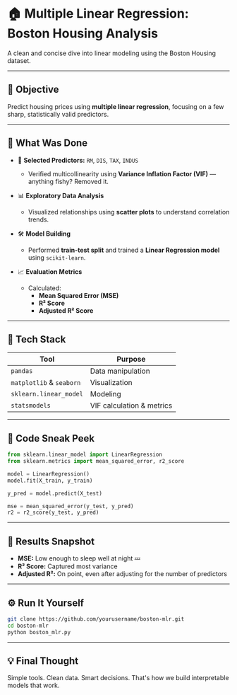 
# 🏠 Multiple Linear Regression: Boston Housing Analysis

A clean and concise dive into linear modeling using the Boston Housing dataset.


---

## 📌 Objective

Predict housing prices using **multiple linear regression**, focusing on a few sharp, statistically valid predictors.

---

## 🧠 What Was Done

- 🎯 **Selected Predictors:** `RM`, `DIS`, `TAX`, `INDUS`
  - Verified multicollinearity using **Variance Inflation Factor (VIF)** — anything fishy? Removed it.
  
- 📊 **Exploratory Data Analysis**
  - Visualized relationships using **scatter plots** to understand correlation trends.
  
- 🛠 **Model Building**
  - Performed **train-test split** and trained a **Linear Regression model** using `scikit-learn`.

- 📈 **Evaluation Metrics**
  - Calculated:  
    - **Mean Squared Error (MSE)**
    - **R² Score**
    - **Adjusted R² Score**

---

## 🧪 Tech Stack

| Tool | Purpose |
|------|---------|
| `pandas` | Data manipulation |
| `matplotlib` & `seaborn` | Visualization |
| `sklearn.linear_model` | Modeling |
| `statsmodels` | VIF calculation & metrics |

---

## 📎 Code Sneak Peek

```python
from sklearn.linear_model import LinearRegression
from sklearn.metrics import mean_squared_error, r2_score

model = LinearRegression()
model.fit(X_train, y_train)

y_pred = model.predict(X_test)

mse = mean_squared_error(y_test, y_pred)
r2 = r2_score(y_test, y_pred)
````

---

## 🚀 Results Snapshot

* **MSE:** Low enough to sleep well at night 💤
* **R² Score:** Captured most variance
* **Adjusted R²:** On point, even after adjusting for the number of predictors

---

## ⚙️ Run It Yourself

```bash
git clone https://github.com/yourusername/boston-mlr.git
cd boston-mlr
python boston_mlr.py
```

---

## 💡 Final Thought

Simple tools. Clean data. Smart decisions. That's how we build interpretable models that work.

